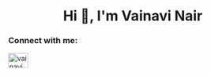 <h1 align="center">Hi 👋, I'm Vainavi Nair</h1>
<h3 align="left">Connect with me:</h3>
<p align="left">

<a href="https://instagram.com/vainavi.nair" target="blank"><img align="center" src="https://raw.githubusercontent.com/rahuldkjain/github-profile-readme-generator/master/src/images/icons/Social/instagram.svg" alt="vainavi.nair" height="30" width="40" /></a>
</p>
